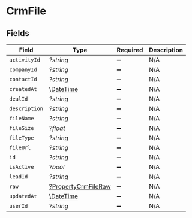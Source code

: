 # CrmFile


## Fields

| Field                                                            | Type                                                             | Required                                                         | Description                                                      |
| ---------------------------------------------------------------- | ---------------------------------------------------------------- | ---------------------------------------------------------------- | ---------------------------------------------------------------- |
| `activityId`                                                     | *?string*                                                        | :heavy_minus_sign:                                               | N/A                                                              |
| `companyId`                                                      | *?string*                                                        | :heavy_minus_sign:                                               | N/A                                                              |
| `contactId`                                                      | *?string*                                                        | :heavy_minus_sign:                                               | N/A                                                              |
| `createdAt`                                                      | [\DateTime](https://www.php.net/manual/en/class.datetime.php)    | :heavy_minus_sign:                                               | N/A                                                              |
| `dealId`                                                         | *?string*                                                        | :heavy_minus_sign:                                               | N/A                                                              |
| `description`                                                    | *?string*                                                        | :heavy_minus_sign:                                               | N/A                                                              |
| `fileName`                                                       | *?string*                                                        | :heavy_minus_sign:                                               | N/A                                                              |
| `fileSize`                                                       | *?float*                                                         | :heavy_minus_sign:                                               | N/A                                                              |
| `fileType`                                                       | *?string*                                                        | :heavy_minus_sign:                                               | N/A                                                              |
| `fileUrl`                                                        | *?string*                                                        | :heavy_minus_sign:                                               | N/A                                                              |
| `id`                                                             | *?string*                                                        | :heavy_minus_sign:                                               | N/A                                                              |
| `isActive`                                                       | *?bool*                                                          | :heavy_minus_sign:                                               | N/A                                                              |
| `leadId`                                                         | *?string*                                                        | :heavy_minus_sign:                                               | N/A                                                              |
| `raw`                                                            | [?PropertyCrmFileRaw](../../models/shared/PropertyCrmFileRaw.md) | :heavy_minus_sign:                                               | N/A                                                              |
| `updatedAt`                                                      | [\DateTime](https://www.php.net/manual/en/class.datetime.php)    | :heavy_minus_sign:                                               | N/A                                                              |
| `userId`                                                         | *?string*                                                        | :heavy_minus_sign:                                               | N/A                                                              |